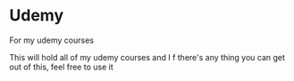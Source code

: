 # Udemy
For my udemy courses

This will hold all of my udemy courses and I f there's any thing you can get out of this, feel free to use it
